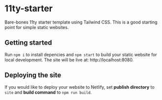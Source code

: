 # 11ty-starter

Bare-bones 11ty starter template using Tailwind CSS. This is a good starting point for simple static websites.

## Getting started

Run `npm i` to install depencies and `npm start` to build your static website for local development. The site will be live at: http://localhost:8080.

## Deploying the site

If you would like to deploy your website to Netlify, set **publish directory** to `site` and **build command** to `npm run build`.